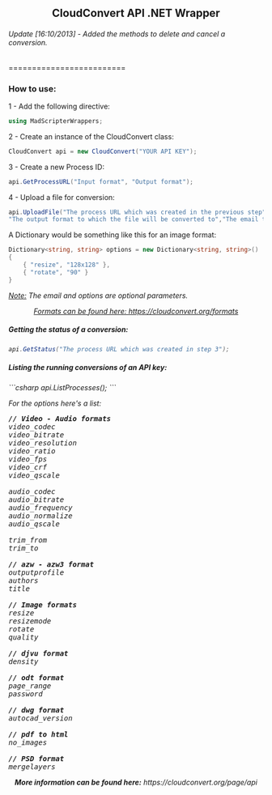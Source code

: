 <div align="center"><h2>CloudConvert API .NET Wrapper</h2></div>

<h6>Update [16:10/2013] - Added the methods to delete and cancel a conversion.</h6>
=========================
<h3><b>How to use:</b></h3>

1 - Add the following directive:<br>
```csharp
using MadScripterWrappers;
```

2 - Create an instance of the CloudConvert class:<br>
```csharp
CloudConvert api = new CloudConvert("YOUR API KEY");
```
3 - Create a new Process ID:<br>
```csharp
api.GetProcessURL("Input format", "Output format");
```
4 - Upload a file for conversion:<br>
```csharp
api.UploadFile("The process URL which was created in the previous step","Path to the file you want to upload",
"The output format to which the file will be converted to","The email that will be notified once the conversion is done","A Dictionary of options which are format specific");
```

A Dictionary would be something like this for an image format:
```csharp
Dictionary<string, string> options = new Dictionary<string, string>()
{
	{ "resize", "128x128" },
	{ "rotate", "90" }
}
```

<i><u>Note:</u> The email and options are optional parameters.<i> 

<div align="center"><u>Formats can be found here: https://cloudconvert.org/formats</u></div>
<h5>Getting the status of a conversion:</h5>

```csharp
api.GetStatus("The process URL which was created in step 3");
```

<h5>Listing the running conversions of an API key:</h5>
```csharp
api.ListProcesses();
```

For the options here's a list:
<pre>
<b>// Video - Audio formats</b>
video_codec
video_bitrate
video_resolution
video_ratio
video_fps
video_crf
video_qscale
		
audio_codec
audio_bitrate
audio_frequency
audio_normalize
audio_qscale
		
trim_from
trim_to

<b>// azw - azw3 format</b>
outputprofile
authors
title

<b>// Image formats</b>		
resize
resizemode
rotate
quality

<b>// djvu format</b>
density

<b>// odt format</b>	
page_range
password

<b>// dwg format</b>		
autocad_version

<b>// pdf to html</b>	
no_images

<b>// PSD format</b>	
mergelayers
</pre>

<div align="center"><i><b>More information can be found here:</b></i> https://cloudconvert.org/page/api</div>
